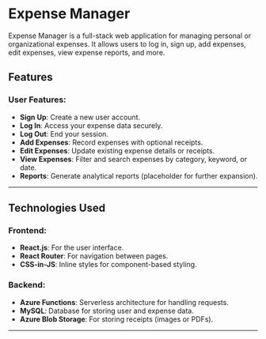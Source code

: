 
# Expense Manager

Expense Manager is a full-stack web application for managing personal or organizational expenses. It allows users to log in, sign up, add expenses, edit expenses, view expense reports, and more.

## Features

### User Features:
- **Sign Up**: Create a new user account.
- **Log In**: Access your expense data securely.
- **Log Out**: End your session.
- **Add Expenses**: Record expenses with optional receipts.
- **Edit Expenses**: Update existing expense details or receipts.
- **View Expenses**: Filter and search expenses by category, keyword, or date.
- **Reports**: Generate analytical reports (placeholder for further expansion).


---

## Technologies Used

### Frontend:
- **React.js**: For the user interface.
- **React Router**: For navigation between pages.
- **CSS-in-JS**: Inline styles for component-based styling.

### Backend:
- **Azure Functions**: Serverless architecture for handling requests.
- **MySQL**: Database for storing user and expense data.
- **Azure Blob Storage**: For storing receipts (images or PDFs).

---


